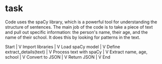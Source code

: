 # task

Code uses the spaCy library, which is a powerful tool for understanding the structure of sentences. The main job of the code is to take a piece of text and pull out specific information: the person's name, their age, and the name of their school. It does this by looking for patterns in the text.


Start
  |
  V
Import libraries
  |
  V
Load spaCy model
  |
  V
Define extract_details(text)
  |
  V
  Process text with spaCy
  |
  V
  Extract name, age, school
  |
  V
  Convert to JSON
  |
  V
  Return JSON
  |
  V
End
